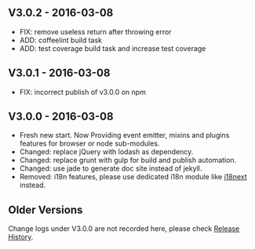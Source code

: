 
## V3.0.2 - 2016-03-08

* FIX: remove useless return after throwing error
* ADD: coffeelint build task
* ADD: test coverage build task and increase test coverage

## V3.0.1 - 2016-03-08

* FIX: incorrect publish of v3.0.0 on npm

## V3.0.0 - 2016-03-08

* Fresh new start. Now Providing event emitter, mixins and plugins features for browser or node sub-modules.
* Changed: replace jQuery with lodash as dependency.
* Changed: replace grunt with gulp for build and publish automation.
* Changed: use jade to generate doc site instead of jekyll.
* Removed: i18n features, please use dedicated i18n module like [i18next](https://github.com/i18next/i18next) instead.

## Older Versions

Change logs under V3.0.0 are not recorded here, please check [Release History](https://github.com/mycolorway/simple-module/releases).
